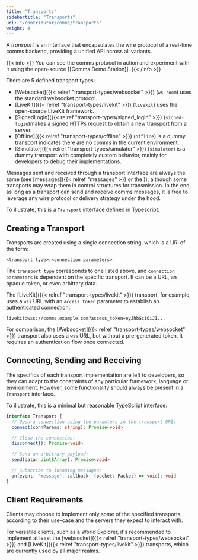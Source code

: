```yaml
---
title: "Transports"
sidebartitle: "Transports"
url: "/contributor/comms/transports"
weight: 4
---
```


A _transport_ is an interface that encapsulates the wire protocol of a real-time comms backend, providing a unified API across all variants.

{{< info >}}
You can see the comms protocol in action and experiment with it using the open-source [[Comms Demo Station]].
{{< /info >}}

There are 5 defined transport types:

* [Websocket]({{< relref "transport-types/websocket" >}}) (`ws-room`) uses the standard websocket protocol.
* [LiveKit]({{< relref "transport-types/livekit" >}}) (`livekit`) uses the open-source LiveKit framework.
* [SignedLogin]({{< relref "transport-types/signed_login" >}}) (`signed-login`)makes a signed HTTPs request to obtain a new transport from a server.
* [Offline]({{< relref "transport-types/offline" >}}) (`offline`) is a dummy transport indicates there are no comms in the current environment.
* [Simulator]({{< relref "transport-types/simulator" >}}) (`simulator`) is a dummy transport with completely custom behavior, mainly for developers to debug their implementations.

Messages sent and received through a transport interface are always the same (see [messages]({{< relref "messages" >}} or the )), although some transports may wrap them in control structures for transmission. In the end, as long as a transport can send and receive comms messages, it is free to leverage any wire protocol or delivery strategy under the hood.

To illustrate, this is a `Transport` interface defined in Typescript:


## Creating a Transport

Transports are created using a single connection string, which is a URI of the form:

```
<transport type>:<connection parameters>
```

The `transport type` corresponds to one listed above, and `connection parameters` is dependent on the specific transport. It can be a URL, an opaque token, or even arbitrary data. 

The [LiveKit]({{< relref "transport-types/livekit" >}}) transport, for example, uses a `wss` URL with an `access_token` parameter to establish an authenticated connection:

```
livekit:wss://comms.example.com?access_token=eyJhbGciOiJI...
```

For comparison, the [Websocket]({{< relref "transport-types/websocket" >}}) transport also uses a `wss` URL, but without a pre-generated token. It requires an authentication flow once connected.


## Connecting, Sending and Receiving

The specifics of each transport implementation are left to developers, so they can adapt to the constraints of any particular framework, language or environment. However, some functionality should always be present in a `Transport` interface.

To illustrate, this is a minimal but reasonable TypeScript interface:

```ts
interface Transport {
  // Open a connection using the paramters in the transport URI:
  connect(connParams: string): Promise<void>

  // Close the connection:
  disconnect(): Promise<void>

  // Send an arbitrary payload:
  send(data: Uint8Array): Promise<void>

  // Subscribe to incoming messages:
  on(event: 'message', callback: (packet: Packet) => void): void
}
```

## Client Requirements

Clients may choose to implement only some of the specified transports, according to their use-case and the servers they expect to interact with.

For versatile clients, such as a World Explorer, it's recommended to implement at least the [websocket]({{< relref "transport-types/websocket" >}}) and [LiveKit]({{< relref "transport-types/livekit" >}}) transports, which are currently used by all major realms.